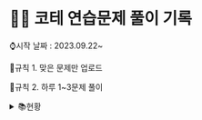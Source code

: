 # 👩‍💻 코테 연습문제 풀이 기록

⌚시작 날짜 : 2023.09.22~

📌규칙 1. 맞은 문제만 업로드

📌규칙 2. 하루 1~3문제 풀이

<details>

<summary> 📚현황</summary>

| 날짜 | 레벨 |       문제간단설명        |     | 날짜 | 레벨 | 문제간단설명         |
| :--: | :--: | :-----------------------: | --- | ---- | ---- | -------------------- |
| 0922 |  1   | 나머지가 1이 되는 수 찾기 |     | 1003 | 1    | 가운데숫자가져오기   |
| 0922 |  1   |        콜라츠 추측        |     | 1003 | 1    | k번째수              |
| 0923 |  2   |     나머지 값 구하기      |     | 1004 | 1    | 추억점수             |
| 0923 |  2   |       최솟값 만들기       |     | 1004 | 1    | 크기가작은부분문자열 |
| 0924 |  2   |        올바른 괄호        |     | 1005 | 1    | 콜라 문제            |
| 0924 |  1   |        수박수박수?        |     | 1006 | 1    | 약수의개수와덧셈     |
| 0924 |  1   |           예산            |     | 1006 | 1    | 명예의전당           |
| 0925 |  1   |        평균구하기         |     | 1007 | 1    | 카드뭉치             |
| 0925 |  1   |     정수내림차순배치      |     | 1007 | 1    | 시저암호             |
| 0925 |  1   |        음양더하기         |     | 1008 | 1    | 폰켓몬               |
| 0926 |  1   |        김서방찾기         |     | 1009 | 1    | 개인정보수집유효기간 |
| 0926 |  1   |      같은숫자는싫어       |     |      |      |                      |
| 0926 |  1   |          삼총사           |     |      |      |                      |
| 0927 |  1   |         과일장수          |     |      |      |                      |
| 0927 |  1   |      직사각형별찍기       |     |      |      |                      |
| 0928 |  1   |     두개뽑아서더하기      |     |      |      |                      |
| 0928 |  1   |      부족한금액계산       |     |      |      |                      |
| 0929 |  1   |      푸드파이트대회       |     |      |      |                      |
| 0929 |  1   |      두정수사이의합       |     |      |      |                      |
| 0930 |  1   |      기사단원의 무기      |     |      |      |                      |
| 0930 |  1   |   문자열내마음대로정렬    |     |      |      |                      |
| 1001 |  1   | 나누어 떨어지는 숫자 배열 |     |      |      |                      |
| 1001 |  1   |       최소직사각형        |     |      |      |                      |
| 1002 |  1   |    제일작은수제거하기     |     |      |      |                      |
| 1002 |  1   |           내적            |     |      |      |                      |

</details>
